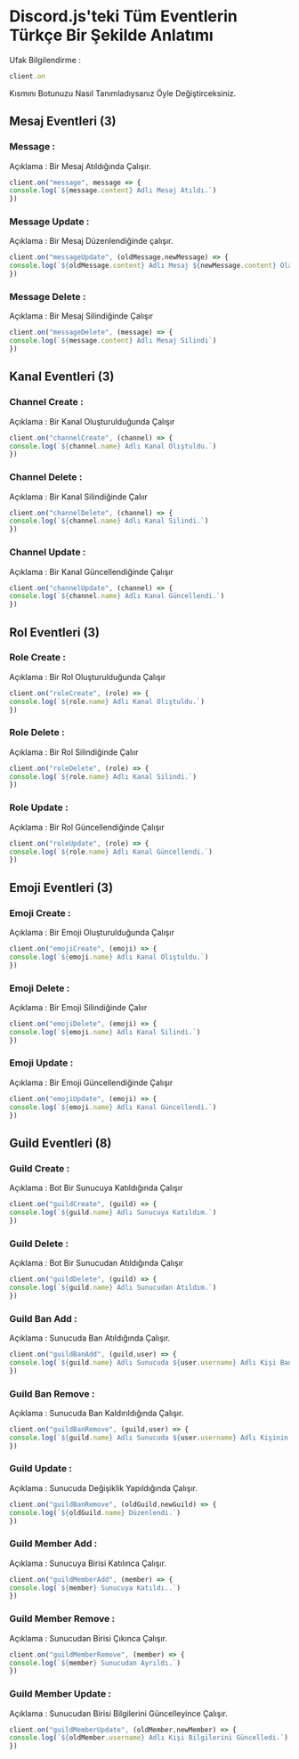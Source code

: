 # Discord.js'teki Tüm Eventlerin Türkçe Bir Şekilde Anlatımı


Ufak Bilgilendirme :
```js
client.on
```
Kısmını Botunuzu Nasıl Tanımladıysanız Öyle Değiştirceksiniz.



## Mesaj Eventleri (3)


### Message :
Açıklama : Bir Mesaj Atıldığında Çalışır.
```js
client.on("message", message => {
console.log(`${message.content} Adlı Mesaj Atıldı.`)
})
```
### Message Update :
Açıklama : Bir Mesaj Düzenlendiğinde çalışır.
```js
client.on("messageUpdate", (oldMessage,newMessage) => {
console.log(`${oldMessage.content} Adlı Mesaj ${newMessage.content} Olarak Düzenlendi.`)
})
```
### Message Delete :
Açıklama : Bir Mesaj Silindiğinde Çalışır
```js
client.on("messageDelete", (message) => {
console.log(`${message.content} Adlı Mesaj Silindi`)
})
```

## Kanal Eventleri (3)

### Channel Create :
Açıklama : Bir Kanal Oluşturulduğunda Çalışır
```js
client.on("channelCreate", (channel) => {
console.log(`${channel.name} Adlı Kanal Olıştuldu.`)
})
```
### Channel Delete :
Açıklama : Bir Kanal Silindiğinde Çalıır
```js
client.on("channelDelete", (channel) => {
console.log(`${channel.name} Adlı Kanal Silindi.`)
})
```
### Channel Update :
Açıklama : Bir Kanal Güncellendiğinde Çalışır
```js
client.on("channelUpdate", (channel) => {
console.log(`${channel.name} Adlı Kanal Güncellendi.`)
})
```

## Rol Eventleri (3)

### Role Create :
Açıklama : Bir Rol Oluşturulduğunda Çalışır
```js
client.on("roleCreate", (role) => {
console.log(`${role.name} Adlı Kanal Olıştuldu.`)
})
```
### Role Delete :
Açıklama : Bir Rol Silindiğinde Çalıır
```js
client.on("roleDelete", (role) => {
console.log(`${role.name} Adlı Kanal Silindi.`)
})
```
### Role Update :
Açıklama : Bir Rol Güncellendiğinde Çalışır
```js
client.on("roleUpdate", (role) => {
console.log(`${role.name} Adlı Kanal Güncellendi.`)
})
```

## Emoji Eventleri (3)

### Emoji Create :
Açıklama : Bir Emoji Oluşturulduğunda Çalışır
```js
client.on("emojiCreate", (emoji) => {
console.log(`${emoji.name} Adlı Kanal Olıştuldu.`)
})
```
### Emoji Delete :
Açıklama : Bir Emoji Silindiğinde Çalıır
```js
client.on("emojiDelete", (emoji) => {
console.log(`${emoji.name} Adlı Kanal Silindi.`)
})
```
### Emoji Update :
Açıklama : Bir Emoji Güncellendiğinde Çalışır
```js
client.on("emojiUpdate", (emoji) => {
console.log(`${emoji.name} Adlı Kanal Güncellendi.`)
})
```

## Guild Eventleri (8)

### Guild Create :
Açıklama : Bot Bir Sunucuya Katıldığında Çalışır
```js
client.on("guildCreate", (guild) => {
console.log(`${guild.name} Adlı Sunucuya Katıldım.`)
})
```
### Guild Delete :
Açıklama : Bot Bir Sunucudan Atıldığında Çalışır
```js
client.on("guildDelete", (guild) => {
console.log(`${guild.name} Adlı Sunucudan Atıldım.`)
})
```
### Guild Ban Add :
Açıklama : Sunucuda Ban Atıldığında Çalışır.
```js
client.on("guildBanAdd", (guild,user) => {
console.log(`${guild.name} Adlı Sunucuda ${user.username} Adlı Kişi Banlandı.`)
})
```
### Guild Ban Remove :
Açıklama : Sunucuda Ban Kaldırıldığında Çalışır.
```js
client.on("guildBanRemove", (guild,user) => {
console.log(`${guild.name} Adlı Sunucuda ${user.username} Adlı Kişinin Banı Kaldırıldı.`)
})
```
### Guild Update  :
Açıklama : Sunucuda Değişiklik Yapıldığında Çalışır.
```js
client.on("guildBanRemove", (oldGuild,newGuild) => {
console.log(`${oldGuild.name} Düzenlendi.`)
})
```
### Guild Member Add  :
Açıklama : Sunucuya Birisi Katılınca Çalışır.
```js
client.on("guildMemberAdd", (member) => {
console.log(`${member} Sunucuya Katıldı..`)
})
```
### Guild Member Remove  :
Açıklama : Sunucudan Birisi Çıkınca Çalışır.
```js
client.on("guildMemberRemove", (member) => {
console.log(`${member} Sunucudan Ayrıldı.`)
})
```
### Guild Member Update  :
Açıklama : Sunucudan Birisi Bilgilerini Güncelleyince Çalışır.
```js
client.on("guildMemberUpdate", (oldMember,newMember) => {
console.log(`${oldMember.username} Adlı Kişi Bilgilerini Güncelledi.`)
})
```
